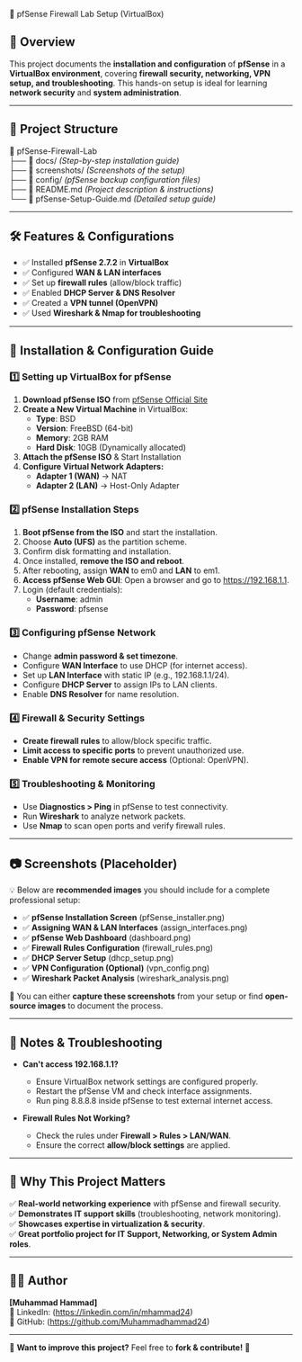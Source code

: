 🚀 pfSense Firewall Lab Setup (VirtualBox)

## 📌 Overview
This project documents the **installation and configuration** of **pfSense** in a **VirtualBox environment**, covering **firewall security, networking, VPN setup, and troubleshooting**. This hands-on setup is ideal for learning **network security** and **system administration**.

---

## 📁 Project Structure
📂 pfSense-Firewall-Lab  
 ├── 📁 docs/  _(Step-by-step installation guide)_  
 ├── 📁 screenshots/  _(Screenshots of the setup)_  
 ├── 📁 config/  _(pfSense backup configuration files)_  
 ├── 🔹 README.md  _(Project description & instructions)_  
 └── 🔹 pfSense-Setup-Guide.md _(Detailed setup guide)_


---

## 🛠️ Features & Configurations
- ✅ Installed **pfSense 2.7.2** in **VirtualBox**  
- ✅ Configured **WAN & LAN interfaces**  
- ✅ Set up **firewall rules** (allow/block traffic)  
- ✅ Enabled **DHCP Server & DNS Resolver**  
- ✅ Created a **VPN tunnel (OpenVPN)**  
- ✅ Used **Wireshark & Nmap for troubleshooting**  

---

## 🔧 Installation & Configuration Guide

### 1️⃣ **Setting up VirtualBox for pfSense**
1. **Download pfSense ISO** from [pfSense Official Site](https://www.pfsense.org/download/)
2. **Create a New Virtual Machine** in VirtualBox:
   - **Type**: BSD  
   - **Version**: FreeBSD (64-bit)  
   - **Memory**: 2GB RAM  
   - **Hard Disk**: 10GB (Dynamically allocated)  
3. **Attach the pfSense ISO** & Start Installation
4. **Configure Virtual Network Adapters:**
   - **Adapter 1 (WAN)** → NAT  
   - **Adapter 2 (LAN)** → Host-Only Adapter  

### 2️⃣ **pfSense Installation Steps**
1. **Boot pfSense from the ISO** and start the installation.
2. Choose **Auto (UFS)** as the partition scheme.
3. Confirm disk formatting and installation.
4. Once installed, **remove the ISO and reboot**.
5. After rebooting, assign **WAN** to em0 and **LAN** to em1.
6. **Access pfSense Web GUI**: Open a browser and go to https://192.168.1.1.
7. Login (default credentials):
   - **Username**: admin
   - **Password**: pfsense

### 3️⃣ **Configuring pfSense Network**
- Change **admin password & set timezone**.
- Configure **WAN Interface** to use DHCP (for internet access).
- Set up **LAN Interface** with static IP (e.g., 192.168.1.1/24).
- Configure **DHCP Server** to assign IPs to LAN clients.
- Enable **DNS Resolver** for name resolution.

### 4️⃣ **Firewall & Security Settings**
- **Create firewall rules** to allow/block specific traffic.
- **Limit access to specific ports** to prevent unauthorized use.
- **Enable VPN for remote secure access** (Optional: OpenVPN).

### 5️⃣ **Troubleshooting & Monitoring**
- Use **Diagnostics > Ping** in pfSense to test connectivity.
- Run **Wireshark** to analyze network packets.
- Use **Nmap** to scan open ports and verify firewall rules.

---

## 📷 Screenshots (Placeholder)
💡 Below are **recommended images** you should include for a complete professional setup:

- ✅ **pfSense Installation Screen** (pfSense_installer.png)
- ✅ **Assigning WAN & LAN Interfaces** (assign_interfaces.png)
- ✅ **pfSense Web Dashboard** (dashboard.png)
- ✅ **Firewall Rules Configuration** (firewall_rules.png)
- ✅ **DHCP Server Setup** (dhcp_setup.png)
- ✅ **VPN Configuration (Optional)** (vpn_config.png)
- ✅ **Wireshark Packet Analysis** (wireshark_analysis.png)

📸 You can either **capture these screenshots** from your setup or find **open-source images** to document the process.

---

## 📝 Notes & Troubleshooting
- **Can't access 192.168.1.1?**
  - Ensure VirtualBox network settings are configured properly.
  - Restart the pfSense VM and check interface assignments.
  - Run ping 8.8.8.8 inside pfSense to test external internet access.

- **Firewall Rules Not Working?**
  - Check the rules under **Firewall > Rules > LAN/WAN**.
  - Ensure the correct **allow/block settings** are applied.

---

## 📌 Why This Project Matters
✅ **Real-world networking experience** with pfSense and firewall security.  
✅ **Demonstrates IT support skills** (troubleshooting, network monitoring).  
✅ **Showcases expertise in virtualization & security**.  
✅ **Great portfolio project for IT Support, Networking, or System Admin roles**.  

---

## 👨‍💻 Author
**[Muhammad Hammad]**  
🔗 LinkedIn: (https://linkedin.com/in/mhammad24)  
🔗 GitHub: (https://github.com/Muhammadhammad24)  

---

📢 **Want to improve this project?** Feel free to **fork & contribute!** 🚀
